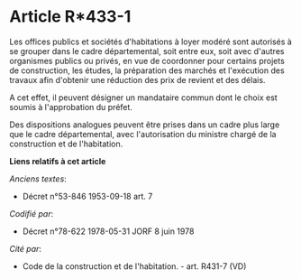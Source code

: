 # Article R*433-1

Les offices publics et sociétés d'habitations à loyer modéré sont autorisés à se grouper dans le cadre départemental, soit
entre eux, soit avec d'autres organismes publics ou privés, en vue de coordonner pour certains projets de construction, les
études, la préparation des marchés et l'exécution des travaux afin d'obtenir une réduction des prix de revient et des délais.

A cet effet, il peuvent désigner un mandataire commun dont le choix est soumis à l'approbation du préfet.

Des dispositions analogues peuvent être prises dans un cadre plus large que le cadre départemental, avec l'autorisation du
ministre chargé de la construction et de l'habitation.

**Liens relatifs à cet article**

_Anciens textes_:

  - Décret n°53-846 1953-09-18 art. 7

_Codifié par_:

  - Décret n°78-622 1978-05-31 JORF 8 juin 1978

_Cité par_:

  - Code de la construction et de l'habitation. - art. R431-7 (VD)
